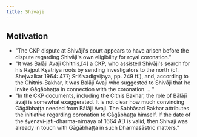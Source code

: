 ```yaml
---
title: Shivaji
---
```


## Motivation
- "The CKP dispute at Shivāji's court appears to have arisen before the dispute regarding Shivāji's own eligibility for royal coronation."
- "It was Balāji Avaji Chitnis,[4] a CKP, who assisted Shivāji's search for his Rajput Kṣatriya roots by sending investigators to the north (cf. Shejwalkar 1964: 477; Sriśivadigvijaya, pp. 249 ff.), and, according to the Chitnis-Bakhar, it was Balāji Avaji who suggested to Shivāji that he invite Gāgābhaṭṭa in connection with the coronation. .. "
- "In the CKP documents, including the Citnis Bakhar, the role of Bālājī āvaji is somewhat exaggerated. It is not clear how much convincing Gāgābhaṭṭa needed from Bālāji Avaji. The Sabhāsad Bakhar attributes the initiative regarding coronation to Gāgābhaṭṭa himself.  If the date of the śyēnavi-jāti-dharma-nirṇaya of 1664 AD is valid, then Shivāji was already in touch with Gāgābhaṭṭa in such Dharmaśāstric matters."
